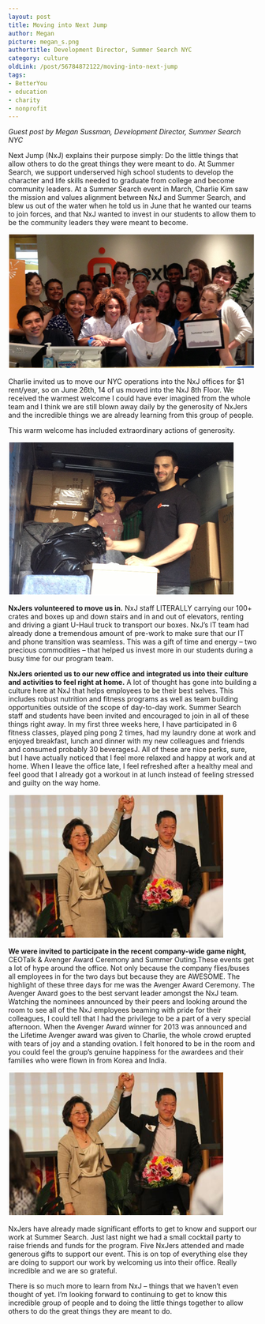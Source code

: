 ```yaml
---
layout: post
title: Moving into Next Jump
author: Megan
picture: megan_s.png
authortitle: Development Director, Summer Search NYC
category: culture
oldLink: /post/56784872122/moving-into-next-jump
tags:
- BetterYou
- education
- charity
- nonprofit
---
```


*Guest post by Megan Sussman, Development Director, Summer Search NYC*

Next Jump (NxJ) explains their purpose simply: Do the little things that allow others to do the great things they were meant to do. At Summer Search, we support underserved high school students to develop the character and life skills needed to graduate from college and become community leaders. At a Summer Search event in March, Charlie Kim saw the mission and values alignment between NxJ and Summer Search, and blew us out of the water when he told us in June that he wanted our teams to join forces, and that NxJ wanted to invest in our students to allow them to be the community leaders they were meant to become.


![The Summer Search Team](/images/moving-into-next-jump-1.png)


Charlie invited us to move our NYC operations into the NxJ offices for $1 rent/year, so on June 26th, 14 of us moved into the NxJ 8th Floor. We received the warmest welcome I could have ever imagined from the whole team and I think we are still blown away daily by the generosity of NxJers and the incredible things we are already learning from this group of people.

This warm welcome has included extraordinary actions of generosity.



![Next Jump helps us move in](/images/moving-into-next-jump-2.png)


**NxJers volunteered to move us in.** NxJ staff LITERALLY carrying our 100+ crates and boxes up and down stairs and in and out of elevators, renting and driving a giant U-Haul truck to transport our boxes. NxJ’s IT team had already done a tremendous amount of pre-work to make sure that our IT and phone transition was seamless. This was a gift of time and energy – two precious commodities – that helped us invest more in our students during a busy time for our program team.

**NxJers oriented us to our new office and integrated us into their culture and activities to feel right at home.** A lot of thought has gone into building a culture here at NxJ that helps employees to be their best selves. This includes robust nutrition and fitness programs as well as team building opportunities outside of the scope of day-to-day work. Summer Search staff and students have been invited and encouraged to join in all of these things right away. In my first three weeks here, I have participated in 6 fitness classes, played ping pong 2 times, had my laundry done at work and enjoyed breakfast, lunch and dinner with my new colleagues and friends and consumed probably 30 beveragesJ. All of these are nice perks, sure, but I have actually noticed that I feel more relaxed and happy at work and at home. When I leave the office late, I feel refreshed after a healthy meal and feel good that I already got a workout in at lunch instead of feeling stressed and guilty on the way home.



![Next Jump CEO Charlie Kim](/images/moving-into-next-jump-3.png)


**We were invited to participate in the recent company-wide game night,** CEOTalk & Avenger Award Ceremony and Summer Outing.These events get a lot of hype around the office. Not only because the company flies/buses all employees in for the two days but because they are AWESOME. The highlight of these three days for me was the Avenger Award Ceremony. The Avenger Award goes to the best servant leader amongst the NxJ team. Watching the nominees announced by their peers and looking around the room to see all of the NxJ employees beaming with pride for their colleagues, I could tell that I had the privilege to be a part of a very special afternoon. When the Avenger Award winner for 2013 was announced and the Lifetime Avenger award was given to Charlie, the whole crowd erupted with tears of joy and a standing ovation. I felt honored to be in the room and you could feel the group’s genuine happiness for the awardees and their families who were flown in from Korea and India.


![](/images/moving-into-next-jump-3.png)


NxJers have already made significant efforts to get to know and support our work at Summer Search. Just last night we had a small cocktail party to raise friends and funds for the program. Five NxJers attended and made generous gifts to support our event. This is on top of everything else they are doing to support our work by welcoming us into their office. Really incredible and we are so grateful.

There is so much more to learn from NxJ – things that we haven’t even thought of yet. I’m looking forward to continuing to get to know this incredible group of people and to doing the little things together to allow others to do the great things they are meant to do. 
